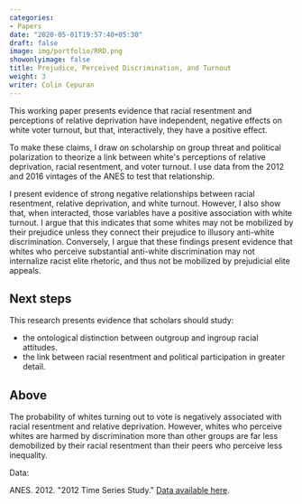 ```yaml
---
categories:
- Papers
date: "2020-05-01T19:57:40+05:30"
draft: false
image: img/portfolio/RRD.png
showonlyimage: false
title: Prejudice, Perceived Discrimination, and Turnout
weight: 3
writer: Colin Cepuran
---
```


This working paper presents evidence that racial resentment and perceptions of relative deprivation have independent, negative effects on white voter turnout, but that, interactively, they have a positive effect.
<!--more-->

To make these claims, I draw on scholarship on group threat and political polarization to theorize a link between white's perceptions of relative deprivation, racial resentment, and voter turnout.  I use data from the 2012 and 2016 vintages of the ANES to test that relationship.

I present evidence of strong negative relationships between racial resentment, relative deprivation, and white turnout.  However, I also show that, when interacted, those variables have a positive association with white turnout.  I argue that this indicates that some whites may not be mobilized by their prejudice unless they connect their prejudice to illusory anti-white discrimination.  Conversely, I argue that these findings present evidence that whites who perceive substantial anti-white discrimination may not internalize racist elite rhetoric, and thus not be mobilized by prejudicial elite appeals.

## Next steps

This research presents evidence that scholars should study:

- the ontological distinction between outgroup and ingroup racial attitudes.
- the link between racial resentment and political participation in greater detail.

## Above

The probability of whites turning out to vote is negatively associated with racial resentment and relative deprivation.  However, whites who perceive whites are harmed by discrimination more than other groups are far less demobilized by their racial resentment than their peers who perceive less inequality.

Data:

ANES. 2012. "2012 Time Series Study." [Data available here](https://electionstudies.org/data-center/2012-time-series-study/).